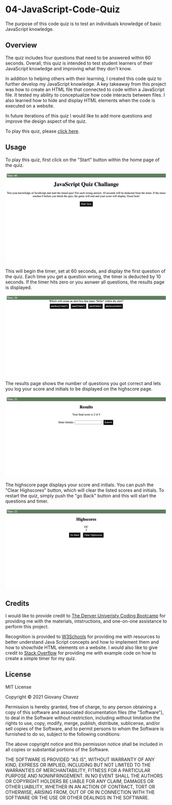 # 04-JavaScript-Code-Quiz

The purpose of this code quiz is to test an individuals knowledge of basic JavaScript knowledge.

## Overview

The quiz includes four questions that need to be answered within 60 seconds. Overall, this quiz is intended to test student learners of their JavaScript knowledge and improving what they don't know. 

In addition to helping others with their learning, I created this code quiz to further develop my JavaScript knowledge. A key takeaway from this project was how to create an HTML file that connected to code within a JavaScript file. It tested my ability to conceptualize how code interacts between files. I also learned how to hide and display HTML elements when the code is executed on a website.

In future iterations of this quiz I would like to add more questions and improve the design aspect of the quiz. 

To play this quiz, please [click here](https://glchavez.github.io/04-JavaScript-Code-Quiz/).

## Usage

To play this quiz, first click on the "Start" button within the home page of the quiz.

![Quiz Start Page](Assets/Images/Start_Page.png)

This will begin the timer, set at 60 seconds, and display the first question of the quiz. Each time you get a question wrong, the timer is deducted by 10 seconds. If the timer hits zero or you asnwer all questions, the results page is displayed.

![Quiz Questions Page](Assets/Images/Questions.png)

The results page shows the number of questions you got correct and lets you log your score and initials to be displayed on the highscore page.

![Quiz Results Page](Assets/Images/Results.png)

The highscore page displays your score and initials. You can push the "Clear Highscores" button, which will clear the listed scores and initials. To restart the quiz, simply push the "go Back" button and this will start the questions and timer.

![Quiz Highscore Page](Assets/Images/Highscore.png)

## Credits

I would like to provide credit to [The Denver Univeristy Coding Bootcamp](https://bootcamp.du.edu/coding/) for providing me with the materials, intstructions, and one-on-one assistance to perform this project.

Recognition is provided to [W3Schools](https://www.w3schools.com/) for providing me with resources to better understand Java Script concepts and how to implement them and how to show/hide HTML elements on a website. I would also like to give credit to [Stack Overflow](https://stackoverflow.com/questions/44314897/javascript-timer-for-a-quiz) for providing me with example code on how to create a simple timer for my quiz.

## License

MIT License

Copyright &copy; 2021 Giovany Chavez

Permission is hereby granted, free of charge, to any person obtaining a copy
of this software and associated documentation files (the "Software"), to deal
in the Software without restriction, including without limitation the rights
to use, copy, modify, merge, publish, distribute, sublicense, and/or sell
copies of the Software, and to permit persons to whom the Software is
furnished to do so, subject to the following conditions:

The above copyright notice and this permission notice shall be included in all
copies or substantial portions of the Software.

THE SOFTWARE IS PROVIDED "AS IS", WITHOUT WARRANTY OF ANY KIND, EXPRESS OR
IMPLIED, INCLUDING BUT NOT LIMITED TO THE WARRANTIES OF MERCHANTABILITY,
FITNESS FOR A PARTICULAR PURPOSE AND NONINFRINGEMENT. IN NO EVENT SHALL THE
AUTHORS OR COPYRIGHT HOLDERS BE LIABLE FOR ANY CLAIM, DAMAGES OR OTHER
LIABILITY, WHETHER IN AN ACTION OF CONTRACT, TORT OR OTHERWISE, ARISING FROM,
OUT OF OR IN CONNECTION WITH THE SOFTWARE OR THE USE OR OTHER DEALINGS IN THE
SOFTWARE.